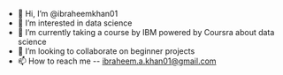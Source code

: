 - 👋 Hi, I’m @ibraheemkhan01
- 👀 I’m interested in data science
- 🌱 I’m currently taking a course by IBM powered by Coursra about data science
- 💞️ I’m looking to collaborate on beginner projects
- 📫 How to reach me -- ibraheem.a.khan01@gmail.com

<!---
ibraheemkhan01/ibraheemkhan01 is a ✨ special ✨ repository because its `README.md` (this file) appears on your GitHub profile.
You can click the Preview link to take a look at your changes.
--->
